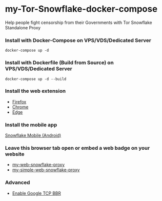 # my-Tor-Snowflake-docker-compose
Help people fight censorship from their Governments with Tor Snowflake Standalone Proxy

### Install with Docker-Compose on VPS/VDS/Dedicated Server
```
docker-compose up -d
```

### Install with Dockerfile (Build from Source) on VPS/VDS/Dedicated Server
```
docker-compose up -d --build
```

### Install the web extension

- [Firefox](https://addons.mozilla.org/en-US/firefox/addon/torproject-snowflake/)
- [Chrome](https://chrome.google.com/webstore/detail/snowflake/mafpmfcccpbjnhfhjnllmmalhifmlcie)
- [Edge](https://chrome.google.com/webstore/detail/snowflake/mafpmfcccpbjnhfhjnllmmalhifmlcie)

### Install the mobile app

[Snowflake Mobile (Android)](https://gitlab.torproject.org/tpo/anti-censorship/pluggable-transports/snowflake-mobile)

### Leave this browser tab open or embed a web badge on your website

- [my-web-snowflake-proxy](https://github.com/WhateverItWorks/my-web-snowflake-proxy)
- [my-simple-web-snowflake-proxy](https://github.com/WhateverItWorks/my-simple-web-snowflake-proxy)

### Advanced

- [Enable Google TCP BBR](https://www.linuxbabe.com/ubuntu/enable-google-tcp-bbr-ubuntu)
